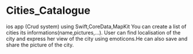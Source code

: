 # Cities_Catalogue
ios app (Crud system) using Swift,CoreData,MapKit
You can create a list of cities its informations(name,pictures,...).
User can find localisation of the city and express her view of the city using emoticons.He can also save and share the picture of the city.

